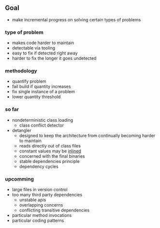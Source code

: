 ## Goal
- make incremental progress on solving certain types of problems

### type of problem
- makes code harder to maintain
- detectable via tooling
- easy to fix if detected right away
- harder to fix the longer it goes undetected

### methodology
- quantify problem
- fail build if quantity increases
- fix single instance of a problem
- lower quantity threshold

### so far
- nondeterministic class loading
    - class conflict detector   
- detangler
    - designed to keep the architecture from continually becoming harder to maintain
    - reads directly out of class files
    - constant values may be [inlined](https://docs.oracle.com/javase/specs/jls/se8/html/jls-13.html#jls-13.1)
    - concerned with the final binaries
    - stable dependencies principle
    - dependency cycles

### upcomming
- large files in version control
- too many third party dependencies
    - unstable apis
    - overlapping concerns
    - conflicting transitive dependencies
- particular method invocations
- particular coding patterns
